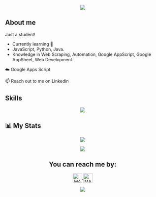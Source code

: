 
<p align="center">
  <a href="https://github.com/DenverCoder1/readme-typing-svg"><img src="https://readme-typing-svg.herokuapp.com?font=Time+New+Roman&color=BC70FF&size=25&center=true&vCenter=true&width=600&height=100&lines=Hi%2C%20im%20largo!;"></a>
</p>

## About me

Just a student!

- Currently learning 🌱
- JavaScript, Python, Java.
- Knowledge in Web Scraping, Automation, Google AppScript, Google AppSheet, Web Development. 
  
☁️ Google Apps Script

📫 Reach out to me on Linkedin

## Skills
<p align="center">

<p align="center">
  <a href="https://skillicons.dev">
    <img src="https://skillicons.dev/icons?i=html,js,nodejs,java,py,gcp,git,github,vscode&theme=dark" />

  </a>
</p>


## :bar_chart: My Stats


<p align="center">
   <img  align="center"  src="https://github-readme-stats.vercel.app/api/top-langs/?username=imlargo&layout=compact&theme=tokyonight&text_color=C384FF&langs_count=9">
 </p>

<p align="center">
<img  src="https://github-readme-streak-stats.herokuapp.com?user=imlargo&theme=tokyonight_duo&hide_border=true"
</p>


<h2 align="center">You can reach me by:</h2>
    <p align="center">  
      <a href="https://www.linkedin.com/in/imlargo/" target="_blank">
        <img align="center" src="https://img.shields.io/badge/linkedin-%231DA1F2.svg?style=for-the-badge&logo=linkedin&logoColor=white" alt="MARV" height="30">
      </a>
        <a href="https://instagram.com/im_largo" target="_blank">
        <img align="center" src="https://img.shields.io/badge/instagram-%23E4405F.svg?style=for-the-badge&logo=Instagram&logoColor=white" alt="MARV" height="30">
      </a>
    </p>
  
<p align="center">
  <a href="https://github.com/DenverCoder1/readme-typing-svg"><img src="https://readme-typing-svg.herokuapp.com?font=Time+New+Roman&color=BC70FF&size=25&center=true&vCenter=true&width=600&height=100&lines=Thank+you!&hearts;"></a>
</p>

  

<!---
imlargo/imlargo is a ✨ special ✨ repository because its `README.md` (this file) appears on your GitHub profile.
You can click the Preview link to take a look at your changes.
--->
